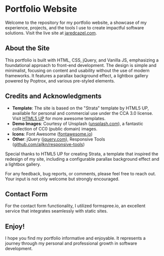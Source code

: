 # Portfolio Website

Welcome to the repository for my portfolio website, a showcase of my experience, projects, and the tools I use to create impactful software solutions. Visit the live site at [jaredcazel.com](https://jaredcazel.com).

## About the Site

This portfolio is built with HTML, CSS, jQuery, and Vanilla JS, emphasizing a foundational approach to front-end development. The design is simple and minimalist, focusing on content and usability without the use of modern frameworks. It features a parallax background effect, a lightbox gallery powered by Poptrox, and various pre-styled elements.

## Credits and Acknowledgments

- **Template**: The site is based on the "Strata" template by HTML5 UP, available for personal and commercial use under the CCA 3.0 license. Visit [HTML5 UP](https://html5up.net) for more awesome templates.
- **Demo Images**: Courtesy of Unsplash ([unsplash.com](https://unsplash.com)), a fantastic collection of CC0 (public domain) images.
- **Icons**: Font Awesome ([fontawesome.io](https://fontawesome.io))
- **Other**: jQuery ([jquery.com](https://jquery.com)), Responsive Tools ([github.com/ajlkn/responsive-tools](https://github.com/ajlkn/responsive-tools))

Special thanks to HTML5 UP for creating Strata, a template that inspired the redesign of my site, including a configurable parallax background effect and a lightbox gallery.

For any feedback, bug reports, or comments, please feel free to reach out. Your input is not only welcome but strongly encouraged.

## Contact Form

For the contact form functionality, I utilized formspree.io, an excellent service that integrates seamlessly with static sites.

## Enjoy!

I hope you find my portfolio informative and enjoyable. It represents a journey through my personal and professional growth in software development.

